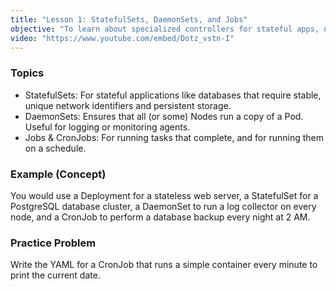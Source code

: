 ```yaml
---
title: "Lesson 1: StatefulSets, DaemonSets, and Jobs"
objective: "To learn about specialized controllers for stateful apps, node-level agents, and batch processing."
video: "https://www.youtube.com/embed/Dotz_vstn-I"
---
```


### Topics

- StatefulSets: For stateful applications like databases that require stable, unique network identifiers and persistent storage.
- DaemonSets: Ensures that all (or some) Nodes run a copy of a Pod. Useful for logging or monitoring agents.
- Jobs & CronJobs: For running tasks that complete, and for running them on a schedule.

### Example (Concept)

You would use a Deployment for a stateless web server, a StatefulSet for a PostgreSQL database cluster, a DaemonSet to run a log collector on every node, and a CronJob to perform a database backup every night at 2 AM.

### Practice Problem

Write the YAML for a CronJob that runs a simple container every minute to print the current date.
